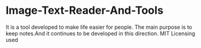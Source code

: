 # Image-Text-Reader-And-Tools
It is a tool developed to make life easier for people. The main purpose is to keep notes.And it continues to be developed in this direction.
MIT Licensing used
